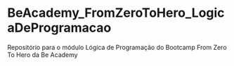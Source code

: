 # BeAcademy_FromZeroToHero_LogicaDeProgramacao
Repositório para o módulo Lógica de Programação do Bootcamp From Zero To Hero da Be Academy
